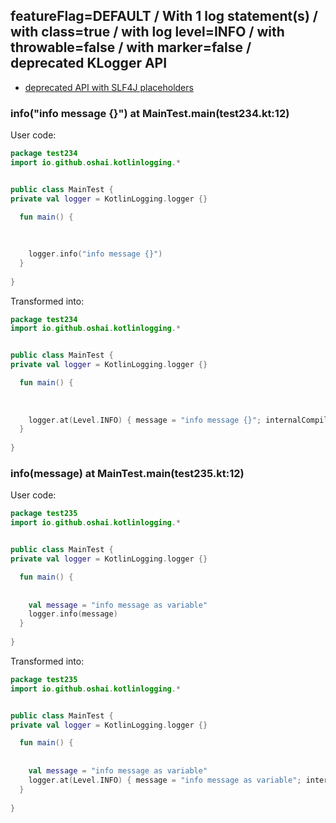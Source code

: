 ## featureFlag=DEFAULT / With 1 log statement(s) / with class=true / with log level=INFO / with throwable=false / with marker=false / deprecated KLogger API

* [deprecated API with SLF4J placeholders](deprecated-slf4j-placeholders.md)

###  info("info message {}") at MainTest.main(test234.kt:12)

User code:
```kotlin
package test234
import io.github.oshai.kotlinlogging.*


public class MainTest {
private val logger = KotlinLogging.logger {}

  fun main() {
    
    
    
    logger.info("info message {}")
  }
  
}


```
  
Transformed into:
```kotlin
package test234
import io.github.oshai.kotlinlogging.*


public class MainTest {
private val logger = KotlinLogging.logger {}

  fun main() {
    
    
    
    logger.at(Level.INFO) { message = "info message {}"; internalCompilerData = KLoggingEventBuilder.InternalCompilerData(messageTemplate = ""info message {}"", className = "test234.MainTest", methodName = "main", fileName = "test234.kt", lineNumber = 12)
  }
  
}


```

###  info(message) at MainTest.main(test235.kt:12)

User code:
```kotlin
package test235
import io.github.oshai.kotlinlogging.*


public class MainTest {
private val logger = KotlinLogging.logger {}

  fun main() {
    
    
    val message = "info message as variable"
    logger.info(message)
  }
  
}


```
  
Transformed into:
```kotlin
package test235
import io.github.oshai.kotlinlogging.*


public class MainTest {
private val logger = KotlinLogging.logger {}

  fun main() {
    
    
    val message = "info message as variable"
    logger.at(Level.INFO) { message = "info message as variable"; internalCompilerData = KLoggingEventBuilder.InternalCompilerData(messageTemplate = "message", className = "test235.MainTest", methodName = "main", fileName = "test235.kt", lineNumber = 12)
  }
  
}


```
